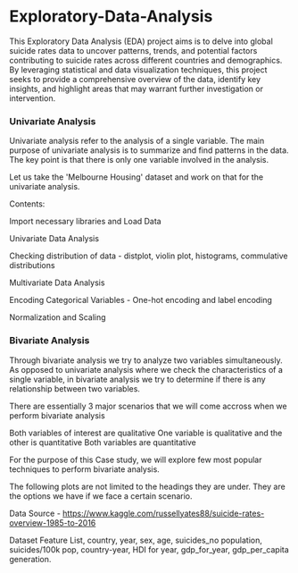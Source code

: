 # Exploratory-Data-Analysis

This Exploratory Data Analysis (EDA) project aims is to delve into global suicide rates data to uncover patterns, trends, and potential factors contributing to suicide rates across different countries and demographics.
By leveraging statistical and data visualization techniques, this project seeks to provide a comprehensive overview of the data, identify key insights, and highlight areas that may warrant further investigation or intervention.

### Univariate Analysis
Univariate analysis refer to the analysis of a single variable. The main purpose of univariate analysis is to summarize and find patterns in the data. The key point is that there is only one variable involved in the analysis.

Let us take the 'Melbourne Housing' dataset and work on that for the univariate analysis.

Contents:
 
Import necessary libraries and Load Data

Univariate Data Analysis

Checking distribution of data - distplot, violin plot, histograms, commulative distributions

Multivariate Data Analysis

Encoding Categorical Variables - One-hot encoding and label encoding

Normalization and Scaling




### Bivariate Analysis

Through bivariate analysis we try to analyze two variables simultaneously. As opposed to univariate analysis where we check the characteristics of a single variable, in bivariate analysis we try to determine if there is any relationship between two variables.

 

There are essentially 3 major scenarios that we will come accross when we perform bivariate analysis

Both variables of interest are qualitative
One variable is qualitative and the other is quantitative
Both variables are quantitative
 

For the purpose of this Case study, we will explore few most popular techniques to perform bivariate analysis.

The following plots are not limited to the headings they are under. They are the options we have if we face a certain scenario.


Data Source - https://www.kaggle.com/russellyates88/suicide-rates-overview-1985-to-2016 


Dataset Feature List, country, year, sex, age, suicides_no population, suicides/100k pop, country-year, HDI for year, gdp_for_year, gdp_per_capita generation.


